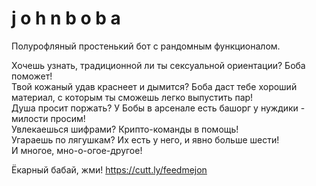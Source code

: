 # j o h n   b o b a
Полурофляный простенький бот с рандомным функционалом.  
  
Хочешь узнать, традиционной ли ты сексуальной ориентации? Боба поможет!  
Твой кожаный удав краснеет и дымится? Боба даст тебе хороший материал, с которым ты сможешь легко выпустить пар!  
Душа просит поржать? У Бобы в арсенале есть башорг у нуждики - милости просим!  
Увлекаешься шифрами? Крипто-команды в помощь!  
Угараешь по лягушкам? Их есть у него, и явно больше шести!  
И многое, мно-о-огое-другое!  
  
Ёкарный бабай, жми!
https://cutt.ly/feedmejon
